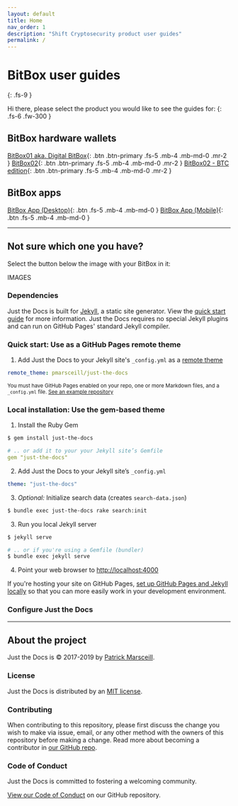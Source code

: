 ```yaml
---
layout: default
title: Home
nav_order: 1
description: "Shift Cryptosecurity product user guides"
permalink: /
---
```


# BitBox user guides
{: .fs-9 }

Hi there, please select the product you would like to see the guides for:
{: .fs-6 .fw-300 }

## BitBox hardware wallets
[BitBox01 aka. Digital BitBox](docs/bitbox01){: .btn .btn-primary .fs-5 .mb-4 .mb-md-0 .mr-2 }
[BitBox02](docs/bitbox02){: .btn .btn-primary .fs-5 .mb-4 .mb-md-0 .mr-2 }
[BitBox02 - BTC edition](docs/bitbox02_btc){: .btn .btn-primary .fs-5 .mb-4 .mb-md-0 .mr-2 }

## BitBox apps
[BitBox App (Desktop)](docs/bitbox_app){: .btn .fs-5 .mb-4 .mb-md-0 }
[BitBox App (Mobile)](docs/bitbox_app_mobile){: .btn .fs-5 .mb-4 .mb-md-0 }


---

## Not sure which one you have?

Select the button below the image with your BitBox in it:

IMAGES

### Dependencies

Just the Docs is built for [Jekyll](https://jekyllrb.com), a static site generator. View the [quick start guide](https://jekyllrb.com/docs/) for more information. Just the Docs requires no special Jekyll plugins and can run on GitHub Pages' standard Jekyll compiler.

### Quick start: Use as a GitHub Pages remote theme

1. Add Just the Docs to your Jekyll site's `_config.yml` as a [remote theme](https://blog.github.com/2017-11-29-use-any-theme-with-github-pages/)
```yaml
remote_theme: pmarsceill/just-the-docs
```
<small>You must have GitHub Pages enabled on your repo, one or more Markdown files, and a `_config.yml` file. [See an example repository](https://github.com/pmarsceill/jtd-remote)</small>

### Local installation: Use the gem-based theme

1. Install the Ruby Gem
```bash
$ gem install just-the-docs
```
```yaml
# .. or add it to your your Jekyll site’s Gemfile
gem "just-the-docs"
```
2. Add Just the Docs to your Jekyll site’s `_config.yml`
```yaml
theme: "just-the-docs"
```
3. _Optional:_ Initialize search data (creates `search-data.json`)
```bash
$ bundle exec just-the-docs rake search:init
```
3. Run you local Jekyll server
```bash
$ jekyll serve
```
```bash
# .. or if you're using a Gemfile (bundler)
$ bundle exec jekyll serve
```
4. Point your web browser to [http://localhost:4000](http://localhost:4000)

If you're hosting your site on GitHub Pages, [set up GitHub Pages and Jekyll locally](https://help.github.com/en/articles/setting-up-your-github-pages-site-locally-with-jekyll) so that you can more easily work in your development environment.

### Configure Just the Docs


---

## About the project

Just the Docs is &copy; 2017-2019 by [Patrick Marsceill](http://patrickmarsceill.com).

### License

Just the Docs is distributed by an [MIT license](https://github.com/pmarsceill/just-the-docs/tree/master/LICENSE.txt).

### Contributing

When contributing to this repository, please first discuss the change you wish to make via issue,
email, or any other method with the owners of this repository before making a change. Read more about becoming a contributor in [our GitHub repo](https://github.com/pmarsceill/just-the-docs#contributing).

### Code of Conduct

Just the Docs is committed to fostering a welcoming community.

[View our Code of Conduct](https://github.com/pmarsceill/just-the-docs/tree/master/CODE_OF_CONDUCT.md) on our GitHub repository.
